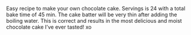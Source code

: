  Easy recipe to make your own chocolate cake. Servings is 24 with a total bake time of 45 min. The cake batter will be very thin after adding the boiling water. This is correct and results in the most delicious and moist chocolate cake I’ve ever tasted! xo
